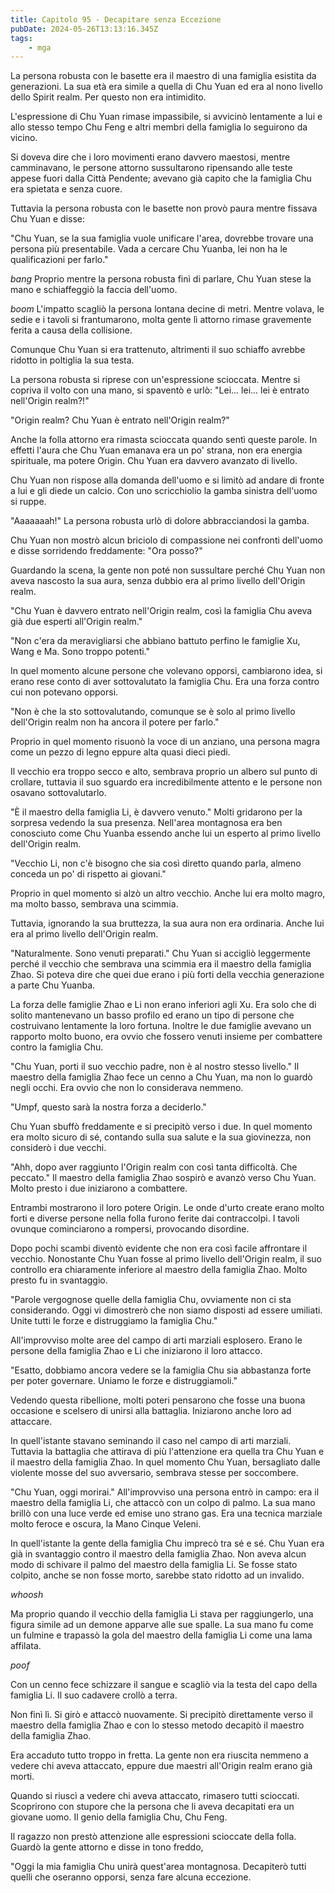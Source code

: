 ```yaml
---
title: Capitolo 95 - Decapitare senza Eccezione
pubDate: 2024-05-26T13:13:16.345Z
tags:
    - mga
---
```



La persona robusta con le basette era il maestro di una famiglia esistita da generazioni. La sua età era simile a quella di Chu Yuan ed era al nono livello dello Spirit realm. Per questo non era intimidito.


L'espressione di Chu Yuan rimase impassibile, si avvicinò lentamente a lui e allo stesso tempo Chu Feng e altri membri della famiglia lo seguirono da vicino.


Si doveva dire che i loro movimenti erano davvero maestosi, mentre camminavano, le persone attorno sussultarono ripensando alle teste appese fuori dalla Città Pendente; avevano già capito che la famiglia Chu era spietata e senza cuore.


Tuttavia la persona robusta con le basette non provò paura mentre fissava Chu Yuan e disse:


"Chu Yuan, se la sua famiglia vuole unificare l'area, dovrebbe trovare una persona più presentabile. Vada a cercare Chu Yuanba, lei non ha le qualificazioni per farlo."


*bang* Proprio mentre la persona robusta finì di parlare, Chu Yuan stese la mano e schiaffeggiò la faccia dell'uomo.


*boom* L'impatto scagliò la persona lontana decine di metri. Mentre volava, le sedie e i tavoli si frantumarono, molta gente lì attorno rimase gravemente ferita a causa della collisione.


Comunque Chu Yuan si era trattenuto, altrimenti il suo schiaffo avrebbe ridotto in poltiglia la sua testa.


La persona robusta si riprese con un'espressione scioccata. Mentre si copriva il volto con una mano, si spaventò e urlò: "Lei... lei... lei è entrato nell'Origin realm?!"


"Origin realm? Chu Yuan è entrato nell'Origin realm?"


Anche la folla attorno era rimasta scioccata quando sentì queste parole. In effetti l'aura che Chu Yuan emanava era un po' strana, non era energia spirituale, ma potere Origin. Chu Yuan era davvero avanzato di livello.


Chu Yuan non rispose alla domanda dell'uomo e si limitò ad andare di fronte a lui e gli diede un calcio. Con uno scricchiolio la gamba sinistra dell'uomo si ruppe.


"Aaaaaaah!" La persona robusta urlò di dolore abbracciandosi la gamba.


Chu Yuan non mostrò alcun briciolo di compassione nei confronti dell'uomo e disse sorridendo freddamente: "Ora posso?"


Guardando la scena, la gente non poté non sussultare perché Chu Yuan non aveva nascosto la sua aura, senza dubbio era al primo livello dell'Origin realm.


"Chu Yuan è davvero entrato nell'Origin realm, così la famiglia Chu aveva già due esperti all'Origin realm."


"Non c'era da meravigliarsi che abbiano battuto perfino le famiglie Xu, Wang e Ma. Sono troppo potenti."


In quel momento alcune persone che volevano opporsi, cambiarono idea, si erano rese conto di aver sottovalutato la famiglia Chu. Era una forza contro cui non potevano opporsi.


"Non è che la sto sottovalutando, comunque se è solo al primo livello dell'Origin realm non ha ancora il potere per farlo."


Proprio in quel momento risuonò la voce di un anziano, una persona magra come un pezzo di legno eppure alta quasi dieci piedi.


Il vecchio era troppo secco e alto, sembrava proprio un albero sul punto di crollare, tuttavia il suo sguardo era incredibilmente attento e le persone non osavano sottovalutarlo.


"È il maestro della famiglia Li, è davvero venuto." Molti gridarono per la sorpresa vedendo la sua presenza. Nell'area montagnosa era ben conosciuto come Chu Yuanba essendo anche lui un esperto al primo livello dell'Origin realm.


"Vecchio Li, non c'è bisogno che sia così diretto quando parla, almeno conceda un po' di rispetto ai giovani."


Proprio in quel momento si alzò un altro vecchio. Anche lui era molto magro, ma molto basso, sembrava una scimmia.


Tuttavia, ignorando la sua bruttezza, la sua aura non era ordinaria. Anche lui era al primo livello dell'Origin realm.


"Naturalmente. Sono venuti preparati." Chu Yuan si accigliò leggermente perché il vecchio che sembrava una scimmia era il maestro della famiglia Zhao. Si poteva dire che quei due erano i più forti della vecchia generazione a parte Chu Yuanba.


La forza delle famiglie Zhao e Li non erano inferiori agli Xu. Era solo che di solito mantenevano un basso profilo ed erano un tipo di persone che costruivano lentamente la loro fortuna. Inoltre le due famiglie avevano un rapporto molto buono, era ovvio che fossero venuti insieme per combattere contro la famiglia Chu.


"Chu Yuan, porti il suo vecchio padre, non è al nostro stesso livello." Il maestro della famiglia Zhao fece un cenno a Chu Yuan, ma non lo guardò negli occhi. Era ovvio che non lo considerava nemmeno.


"Umpf, questo sarà la nostra forza a deciderlo."


Chu Yuan sbuffò freddamente e si precipitò verso i due. In quel momento era molto sicuro di sé, contando sulla sua salute e la sua giovinezza, non considerò i due vecchi.


"Ahh, dopo aver raggiunto l'Origin realm con così tanta difficoltà. Che peccato." Il maestro della famiglia Zhao sospirò e avanzò verso Chu Yuan. Molto presto i due iniziarono a combattere.


Entrambi mostrarono il loro potere Origin. Le onde d'urto create erano molto forti e diverse persone nella folla furono ferite dai contraccolpi. I tavoli ovunque cominciarono a rompersi, provocando disordine.


Dopo pochi scambi diventò evidente che non era così facile affrontare il vecchio. Nonostante Chu Yuan fosse al primo livello dell'Origin realm, il suo controllo era chiaramente inferiore al maestro della famiglia Zhao. Molto presto fu in svantaggio.


"Parole vergognose quelle della famiglia Chu, ovviamente non ci sta considerando. Oggi vi dimostrerò che non siamo disposti ad essere umiliati. Unite tutti le forze e distruggiamo la famiglia Chu."


All'improvviso molte aree del campo di arti marziali esplosero. Erano le persone della famiglia Zhao e Li che iniziarono il loro attacco.


"Esatto, dobbiamo ancora vedere se la famiglia Chu sia abbastanza forte per poter governare. Uniamo le forze e distruggiamoli."


Vedendo questa ribellione, molti poteri pensarono che fosse una buona occasione e scelsero di unirsi alla battaglia. Iniziarono anche loro ad attaccare.


In quell'istante stavano seminando il caso nel campo di arti marziali. Tuttavia la battaglia che attirava di più l'attenzione era quella tra Chu Yuan e il maestro della famiglia Zhao.
In quel momento Chu Yuan, bersagliato dalle violente mosse del suo avversario, sembrava stesse per soccombere.


"Chu Yuan, oggi morirai." All'improvviso una persona entrò in campo: era il maestro della famiglia Li, che attaccò con un colpo di palmo. La sua mano brillò con una luce verde ed emise uno strano gas. Era una tecnica marziale molto feroce e oscura, la Mano Cinque Veleni.


In quell'istante la gente della famiglia Chu imprecò tra sé e sé. Chu Yuan era già in svantaggio contro il maestro della famiglia Zhao. Non aveva alcun modo di schivare il palmo del maestro della famiglia Li. Se fosse stato colpito, anche se non fosse morto, sarebbe stato ridotto ad un invalido.


*whoosh*


Ma proprio quando il vecchio della famiglia Li stava per raggiungerlo, una figura simile ad un demone apparve alle sue spalle. La sua mano fu come un fulmine e trapassò la gola del maestro della famiglia Li come una lama affilata.


*poof*


Con un cenno fece schizzare il sangue e scagliò via la testa del capo della famiglia Li. Il suo cadavere crollò a terra.


Non finì lì. Si girò e attaccò nuovamente. Si precipitò direttamente verso il maestro della famiglia Zhao e con lo stesso metodo decapitò il maestro della famiglia Zhao.


Era accaduto tutto troppo in fretta. La gente non era riuscita nemmeno a vedere chi aveva attaccato, eppure due maestri all'Origin realm erano già morti.


Quando si riuscì a vedere chi aveva attaccato, rimasero tutti scioccati. Scoprirono con stupore che la persona che li aveva decapitati era un giovane uomo. Il genio della famiglia Chu, Chu Feng.


Il ragazzo non prestò attenzione alle espressioni scioccate della folla. Guardò la gente attorno e disse in tono freddo,


"Oggi la mia famiglia Chu unirà quest'area montagnosa. Decapiterò tutti quelli che oseranno opporsi, senza fare alcuna eccezione.





